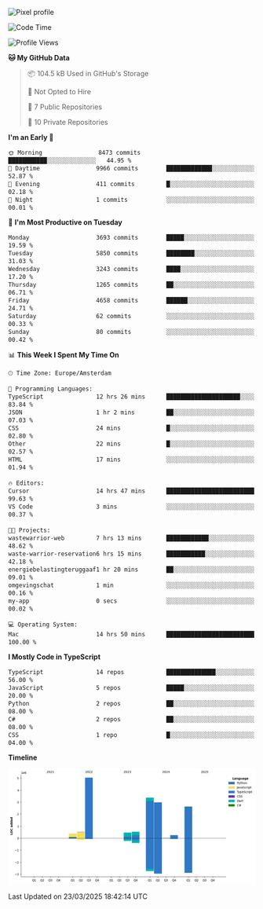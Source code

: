 ![Pixel profile](https://pixel-profile.vercel.app/api/github-stats?username=Atchferox&screen_effect=true&theme=rainbow
)


<!--START_SECTION:waka-->
![Code Time](http://img.shields.io/badge/Code%20Time-602%20hrs%203%20mins-blue)

![Profile Views](http://img.shields.io/badge/Profile%20Views-0-blue)

**🐱 My GitHub Data** 

> 📦 104.5 kB Used in GitHub's Storage 
 > 
> 🚫 Not Opted to Hire
 > 
> 📜 7 Public Repositories 
 > 
> 🔑 10 Private Repositories 
 > 
**I'm an Early 🐤** 

```text
🌞 Morning                8473 commits        ███████████░░░░░░░░░░░░░░   44.95 % 
🌆 Daytime                9966 commits        █████████████░░░░░░░░░░░░   52.87 % 
🌃 Evening                411 commits         █░░░░░░░░░░░░░░░░░░░░░░░░   02.18 % 
🌙 Night                  1 commits           ░░░░░░░░░░░░░░░░░░░░░░░░░   00.01 % 
```
📅 **I'm Most Productive on Tuesday** 

```text
Monday                   3693 commits        █████░░░░░░░░░░░░░░░░░░░░   19.59 % 
Tuesday                  5850 commits        ████████░░░░░░░░░░░░░░░░░   31.03 % 
Wednesday                3243 commits        ████░░░░░░░░░░░░░░░░░░░░░   17.20 % 
Thursday                 1265 commits        ██░░░░░░░░░░░░░░░░░░░░░░░   06.71 % 
Friday                   4658 commits        ██████░░░░░░░░░░░░░░░░░░░   24.71 % 
Saturday                 62 commits          ░░░░░░░░░░░░░░░░░░░░░░░░░   00.33 % 
Sunday                   80 commits          ░░░░░░░░░░░░░░░░░░░░░░░░░   00.42 % 
```


📊 **This Week I Spent My Time On** 

```text
🕑︎ Time Zone: Europe/Amsterdam

💬 Programming Languages: 
TypeScript               12 hrs 26 mins      █████████████████████░░░░   83.84 % 
JSON                     1 hr 2 mins         ██░░░░░░░░░░░░░░░░░░░░░░░   07.03 % 
CSS                      24 mins             █░░░░░░░░░░░░░░░░░░░░░░░░   02.80 % 
Other                    22 mins             █░░░░░░░░░░░░░░░░░░░░░░░░   02.57 % 
HTML                     17 mins             ░░░░░░░░░░░░░░░░░░░░░░░░░   01.94 % 

🔥 Editors: 
Cursor                   14 hrs 47 mins      █████████████████████████   99.63 % 
VS Code                  3 mins              ░░░░░░░░░░░░░░░░░░░░░░░░░   00.37 % 

🐱‍💻 Projects: 
wastewarrior-web         7 hrs 13 mins       ████████████░░░░░░░░░░░░░   48.62 % 
waste-warrior-reservation6 hrs 15 mins       ███████████░░░░░░░░░░░░░░   42.18 % 
energiebelastingteruggaaf1 hr 20 mins        ██░░░░░░░░░░░░░░░░░░░░░░░   09.01 % 
omgevingschat            1 min               ░░░░░░░░░░░░░░░░░░░░░░░░░   00.16 % 
my-app                   0 secs              ░░░░░░░░░░░░░░░░░░░░░░░░░   00.02 % 

💻 Operating System: 
Mac                      14 hrs 50 mins      █████████████████████████   100.00 % 
```

**I Mostly Code in TypeScript** 

```text
TypeScript               14 repos            ██████████████░░░░░░░░░░░   56.00 % 
JavaScript               5 repos             █████░░░░░░░░░░░░░░░░░░░░   20.00 % 
Python                   2 repos             ██░░░░░░░░░░░░░░░░░░░░░░░   08.00 % 
C#                       2 repos             ██░░░░░░░░░░░░░░░░░░░░░░░   08.00 % 
CSS                      1 repo              █░░░░░░░░░░░░░░░░░░░░░░░░   04.00 % 
```



**Timeline**

![Lines of Code chart](https://raw.githubusercontent.com/Atchferox/Atchferox/main/assets/bar_graph.png)


 Last Updated on 23/03/2025 18:42:14 UTC
<!--END_SECTION:waka-->
